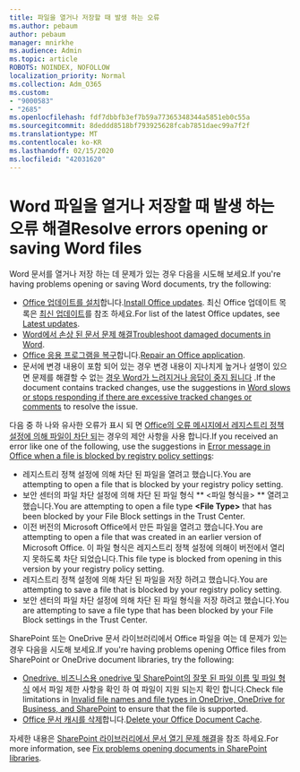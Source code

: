 ```yaml
---
title: 파일을 열거나 저장할 때 발생 하는 오류
ms.author: pebaum
author: pebaum
manager: mnirkhe
ms.audience: Admin
ms.topic: article
ROBOTS: NOINDEX, NOFOLLOW
localization_priority: Normal
ms.collection: Adm_O365
ms.custom:
- "9000583"
- "2685"
ms.openlocfilehash: fdf7dbbfb3ef7b59a77365348344a5851eb0c55a
ms.sourcegitcommit: 8deddd8518bf793925628fcab7851daec99a7f2f
ms.translationtype: MT
ms.contentlocale: ko-KR
ms.lasthandoff: 02/15/2020
ms.locfileid: "42031620"
---
```

# <a name="resolve-errors-opening-or-saving-word-files"></a><span data-ttu-id="ad390-102">Word 파일을 열거나 저장할 때 발생 하는 오류 해결</span><span class="sxs-lookup"><span data-stu-id="ad390-102">Resolve errors opening or saving Word files</span></span>

<span data-ttu-id="ad390-103">Word 문서를 열거나 저장 하는 데 문제가 있는 경우 다음을 시도해 보세요.</span><span class="sxs-lookup"><span data-stu-id="ad390-103">If you're having problems opening or saving Word documents, try the following:</span></span>

- <span data-ttu-id="ad390-104">[Office 업데이트를 설치](https://support.office.com/article/2ab296f3-7f03-43a2-8e50-46de917611c5)합니다.</span><span class="sxs-lookup"><span data-stu-id="ad390-104">[Install Office updates](https://support.office.com/article/2ab296f3-7f03-43a2-8e50-46de917611c5).</span></span> <span data-ttu-id="ad390-105">최신 Office 업데이트 목록은 [최신 업데이트](https://docs.microsoft.com/officeupdates/office-updates-msi)를 참조 하세요.</span><span class="sxs-lookup"><span data-stu-id="ad390-105">For list of the latest Office updates, see [Latest updates](https://docs.microsoft.com/officeupdates/office-updates-msi).</span></span>
- <span data-ttu-id="ad390-106">[Word에서 손상 된 문서 문제 해결](https://docs.microsoft.com/office/troubleshoot/word/damaged-documents-in-word)</span><span class="sxs-lookup"><span data-stu-id="ad390-106">[Troubleshoot damaged documents in Word](https://docs.microsoft.com/office/troubleshoot/word/damaged-documents-in-word).</span></span>
- <span data-ttu-id="ad390-107">[Office 응용 프로그램을 복구](https://support.office.com/Article/Repair-an-Office-application-7821d4b6-7c1d-4205-aa0e-a6b40c5bb88b)합니다.</span><span class="sxs-lookup"><span data-stu-id="ad390-107">[Repair an Office application](https://support.office.com/Article/Repair-an-Office-application-7821d4b6-7c1d-4205-aa0e-a6b40c5bb88b).</span></span>
- <span data-ttu-id="ad390-108">문서에 변경 내용이 포함 되어 있는 경우 변경 내용이 지나치게 높거나 설명이 있으면 문제를 해결할 수 없는 [경우 Word가 느려지거나 응답이 중지 됩니다](https://docs.microsoft.com/en-us/office/troubleshoot/word/word-stops-responding) .</span><span class="sxs-lookup"><span data-stu-id="ad390-108">If the document contains tracked changes, use the suggestions in [Word slows or stops responding if there are excessive tracked changes or comments](https://docs.microsoft.com/en-us/office/troubleshoot/word/word-stops-responding) to resolve the issue.</span></span>

<span data-ttu-id="ad390-109">다음 중 하 나와 유사한 오류가 표시 되 면 [Office의 오류 메시지에서 레지스트리 정책 설정에 의해 파일이 차단 되](https://docs.microsoft.com/office/troubleshoot/settings/file-blocked-in-office)는 경우의 제안 사항을 사용 합니다.</span><span class="sxs-lookup"><span data-stu-id="ad390-109">If you received an error like one of the following, use the suggestions in [Error message in Office when a file is blocked by registry policy settings](https://docs.microsoft.com/office/troubleshoot/settings/file-blocked-in-office):</span></span>

- <span data-ttu-id="ad390-110">레지스트리 정책 설정에 의해 차단 된 파일을 열려고 했습니다.</span><span class="sxs-lookup"><span data-stu-id="ad390-110">You are attempting to open a file that is blocked by your registry policy setting.</span></span>
- <span data-ttu-id="ad390-111">보안 센터의 파일 차단 설정에 의해 차단 된 파일 형식 \*\* \<파일 형식을\> \*\* 열려고 했습니다.</span><span class="sxs-lookup"><span data-stu-id="ad390-111">You are attempting to open a file type **\<File Type\>** that has been blocked by your File Block settings in the Trust Center.</span></span>
- <span data-ttu-id="ad390-112">이전 버전의 Microsoft Office에서 만든 파일을 열려고 했습니다.</span><span class="sxs-lookup"><span data-stu-id="ad390-112">You are attempting to open a file that was created in an earlier version of Microsoft Office.</span></span> <span data-ttu-id="ad390-113">이 파일 형식은 레지스트리 정책 설정에 의해이 버전에서 열리지 못하도록 차단 되었습니다.</span><span class="sxs-lookup"><span data-stu-id="ad390-113">This file type is blocked from opening in this version by your registry policy setting.</span></span>
- <span data-ttu-id="ad390-114">레지스트리 정책 설정에 의해 차단 된 파일을 저장 하려고 했습니다.</span><span class="sxs-lookup"><span data-stu-id="ad390-114">You are attempting to save a file that is blocked by your registry policy setting.</span></span>
- <span data-ttu-id="ad390-115">보안 센터의 파일 차단 설정에 의해 차단 된 파일 형식을 저장 하려고 했습니다.</span><span class="sxs-lookup"><span data-stu-id="ad390-115">You are attempting to save a file type that has been blocked by your File Block settings in the Trust Center.</span></span>

<span data-ttu-id="ad390-116">SharePoint 또는 OneDrive 문서 라이브러리에서 Office 파일을 여는 데 문제가 있는 경우 다음을 시도해 보세요.</span><span class="sxs-lookup"><span data-stu-id="ad390-116">If you're having problems opening Office files from SharePoint or OneDrive document libraries, try the following:</span></span>

- <span data-ttu-id="ad390-117">[Onedrive, 비즈니스용 onedrive 및 SharePoint의 잘못 된 파일 이름 및 파일 형식](https://support.office.com/article/64883a5d-228e-48f5-b3d2-eb39e07630fa) 에서 파일 제한 사항을 확인 하 여 파일이 지원 되는지 확인 합니다.</span><span class="sxs-lookup"><span data-stu-id="ad390-117">Check file limitations in [Invalid file names and file types in OneDrive, OneDrive for Business, and SharePoint](https://support.office.com/article/64883a5d-228e-48f5-b3d2-eb39e07630fa) to ensure that the file is supported.</span></span> 
- <span data-ttu-id="ad390-118">[Office 문서 캐시를 삭제](https://support.office.com/article/b1d3765e-d71b-4bb8-99ca-acd22c42995d
)합니다.</span><span class="sxs-lookup"><span data-stu-id="ad390-118">[Delete your Office Document Cache](https://support.office.com/article/b1d3765e-d71b-4bb8-99ca-acd22c42995d
).</span></span> 

<span data-ttu-id="ad390-119">자세한 내용은 [SharePoint 라이브러리에서 문서 열기 문제 해결](https://support.office.com/article/31329fa1-4ad0-47fc-95d8-bb0c5b12a536)을 참조 하세요.</span><span class="sxs-lookup"><span data-stu-id="ad390-119">For more information, see [Fix problems opening documents in SharePoint libraries](https://support.office.com/article/31329fa1-4ad0-47fc-95d8-bb0c5b12a536).</span></span>